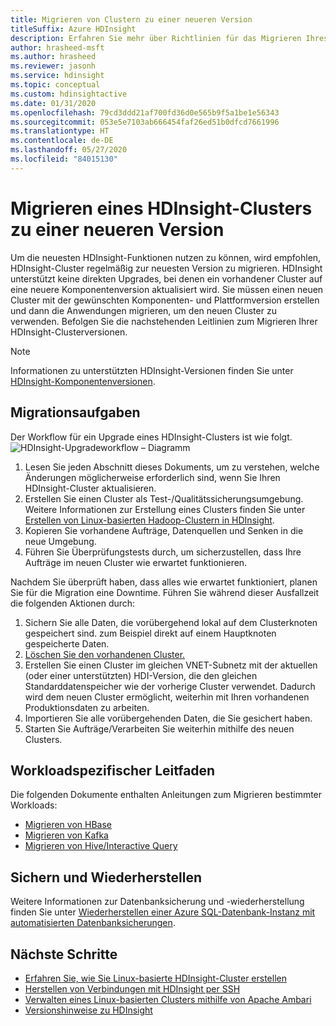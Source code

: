 ```yaml
---
title: Migrieren von Clustern zu einer neueren Version
titleSuffix: Azure HDInsight
description: Erfahren Sie mehr über Richtlinien für das Migrieren Ihres Azure HDInsight-Clusters zu einer neueren Version.
author: hrasheed-msft
ms.author: hrasheed
ms.reviewer: jasonh
ms.service: hdinsight
ms.topic: conceptual
ms.custom: hdinsightactive
ms.date: 01/31/2020
ms.openlocfilehash: 79cd3ddd21af700fd36d0e565b9f5a1be1e56343
ms.sourcegitcommit: 053e5e7103ab666454faf26ed51b0dfcd7661996
ms.translationtype: HT
ms.contentlocale: de-DE
ms.lasthandoff: 05/27/2020
ms.locfileid: "84015130"
---
```

# <a name="migrate-hdinsight-cluster-to-a-newer-version"></a>Migrieren eines HDInsight-Clusters zu einer neueren Version

Um die neuesten HDInsight-Funktionen nutzen zu können, wird empfohlen, HDInsight-Cluster regelmäßig zur neuesten Version zu migrieren. HDInsight unterstützt keine direkten Upgrades, bei denen ein vorhandener Cluster auf eine neuere Komponentenversion aktualisiert wird. Sie müssen einen neuen Cluster mit der gewünschten Komponenten- und Plattformversion erstellen und dann die Anwendungen migrieren, um den neuen Cluster zu verwenden. Befolgen Sie die nachstehenden Leitlinien zum Migrieren Ihrer HDInsight-Clusterversionen.

> [!NOTE]  
> Informationen zu unterstützten HDInsight-Versionen finden Sie unter [HDInsight-Komponentenversionen](hdinsight-component-versioning.md#supported-hdinsight-versions).

## <a name="migration-tasks"></a>Migrationsaufgaben

Der Workflow für ein Upgrade eines HDInsight-Clusters ist wie folgt.
![HDInsight-Upgradeworkflow – Diagramm](./media/hdinsight-upgrade-cluster/upgrade-workflow-diagram.png)

1. Lesen Sie jeden Abschnitt dieses Dokuments, um zu verstehen, welche Änderungen möglicherweise erforderlich sind, wenn Sie Ihren HDInsight-Cluster aktualisieren.
2. Erstellen Sie einen Cluster als Test-/Qualitätssicherungsumgebung. Weitere Informationen zur Erstellung eines Clusters finden Sie unter [Erstellen von Linux-basierten Hadoop-Clustern in HDInsight](hdinsight-hadoop-provision-linux-clusters.md).
3. Kopieren Sie vorhandene Aufträge, Datenquellen und Senken in die neue Umgebung.
4. Führen Sie Überprüfungstests durch, um sicherzustellen, dass Ihre Aufträge im neuen Cluster wie erwartet funktionieren.

Nachdem Sie überprüft haben, dass alles wie erwartet funktioniert, planen Sie für die Migration eine Downtime. Führen Sie während dieser Ausfallzeit die folgenden Aktionen durch:

1. Sichern Sie alle Daten, die vorübergehend lokal auf dem Clusterknoten gespeichert sind. zum Beispiel direkt auf einem Hauptknoten gespeicherte Daten.
1. [Löschen Sie den vorhandenen Cluster.](./hdinsight-delete-cluster.md)
1. Erstellen Sie einen Cluster im gleichen VNET-Subnetz mit der aktuellen (oder einer unterstützten) HDI-Version, die den gleichen Standarddatenspeicher wie der vorherige Cluster verwendet. Dadurch wird dem neuen Cluster ermöglicht, weiterhin mit Ihren vorhandenen Produktionsdaten zu arbeiten.
1. Importieren Sie alle vorübergehenden Daten, die Sie gesichert haben.
1. Starten Sie Aufträge/Verarbeiten Sie weiterhin mithilfe des neuen Clusters.

## <a name="workload-specific-guidance"></a>Workloadspezifischer Leitfaden

Die folgenden Dokumente enthalten Anleitungen zum Migrieren bestimmter Workloads:

* [Migrieren von HBase](./hbase/apache-hbase-migrate-new-version.md)
* [Migrieren von Kafka](./kafka/migrate-versions.md)
* [Migrieren von Hive/Interactive Query](./interactive-query/apache-hive-migrate-workloads.md)

## <a name="backup-and-restore"></a>Sichern und Wiederherstellen

Weitere Informationen zur Datenbanksicherung und -wiederherstellung finden Sie unter [Wiederherstellen einer Azure SQL-Datenbank-Instanz mit automatisierten Datenbanksicherungen](../azure-sql/database/recovery-using-backups.md).

## <a name="next-steps"></a>Nächste Schritte

* [Erfahren Sie, wie Sie Linux-basierte HDInsight-Cluster erstellen](hdinsight-hadoop-provision-linux-clusters.md)
* [Herstellen von Verbindungen mit HDInsight per SSH](hdinsight-hadoop-linux-use-ssh-unix.md)
* [Verwalten eines Linux-basierten Clusters mithilfe von Apache Ambari](hdinsight-hadoop-manage-ambari.md)
* [Versionshinweise zu HDInsight](./hdinsight-version-release.md)
